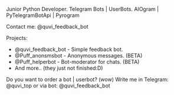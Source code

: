Junior Python Developer.
Telegram Bots | UserBots. AIOgram | PyTelegramBotApi | Pyrogram

Contact me: @quvi_feedback_bot

Projects: 
- @quvi_feedback_bot - Simple feedback bot.
- @Puff_anonsmsbot - Anonymous messages. (BETA)
- @Puff_helperbot - Bot-moderator for chats. (BETA)
- And more.. (they just not finished:D)

Do you want to order a bot | userbot? (wow) Write me in Telegram: @quvi_top or via bot: @quvi_feedback_bot

